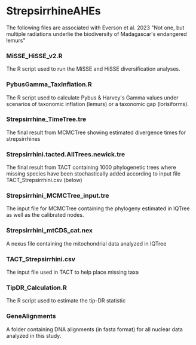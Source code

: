 # StrepsirrhineAHEs

The following files are associated with Everson et al. 2023 "Not one, but multiple radiations underlie the biodiversity of Madagascar's endangered lemurs"

### MiSSE_HiSSE_v2.R
The R script used to run the MiSSE and HiSSE diversification analyses.

### PybusGamma_TaxInflation.R
The R script used to calculate Pybus & Harvey's Gamma values under scenarios of taxonomic inflation (lemurs) or a taxonomic gap (lorisiforms).

### Strepsirrhine_TimeTree.tre
The final result from MCMCTree showing estimated divergence times for strepsirrhines

### Strepsirrhini.tacted.AllTrees.newick.tre
The final result from TACT containing 1000 phylogenetic trees where missing species have been stochastically added according to input file TACT_Strepsirrhini.csv (below)

### Strepsirrhini_MCMCTree_input.tre
The input file for MCMCTree containing the phylogeny estimated in IQTree as well as the calibrated nodes.

### Strepsirrhini_mtCDS_cat.nex
A nexus file containing the mitochondrial data analyzed in IQTree

### TACT_Strepsirrhini.csv
The input file used in TACT to help place missing taxa

### TipDR_Calculation.R
The R script used to estimate the tip-DR statistic

### GeneAlignments
A folder containing DNA alignments (in fasta format) for all nuclear data analyzed in this study.
